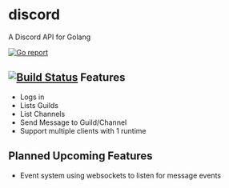 # discord
A Discord API for Golang

[![Go report](http://goreportcard.com/badge/xackery/discord)](http://goreportcard.com/report/xackery/discord)


[![Build Status](https://travis-ci.org/Xackery/discord.svg)](https://travis-ci.org/Xackery/discord.svg?branch=master)
Features
---
* Logs in
* Lists Guilds
* List Channels
* Send Message to Guild/Channel
* Support multiple clients with 1 runtime

Planned Upcoming Features
---
* Event system using websockets to listen for message events